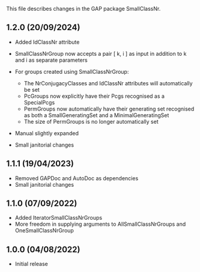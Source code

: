 This file describes changes in the GAP package SmallClassNr.


1.2.0 (20/09/2024)
------------------

- Added IdClassNr attribute
- SmallClassNrGroup now accepts a pair [ k, i ] as input in addition to k and i
  as separate parameters

- For groups created using SmallClassNrGroup:
  * The NrConjugacyClasses and IdClassNr attributes will automatically be set
  * PcGroups now explicitly have their Pcgs recognised as a SpecialPcgs
  * PermGroups now automatically have their generating set recognised as both a
    SmallGeneratingSet and a MinimalGeneratingSet
  * The size of PermGroups is no longer automatically set

- Manual slightly expanded
- Small janitorial changes



1.1.1 (19/04/2023)
------------------

- Removed GAPDoc and AutoDoc as dependencies
- Small janitorial changes



1.1.0 (07/09/2022)
------------------

- Added IteratorSmallClassNrGroups
- More freedom in supplying arguments to AllSmallClassNrGroups and
  OneSmallClassNrGroup



1.0.0 (04/08/2022)
------------------

- Initial release

